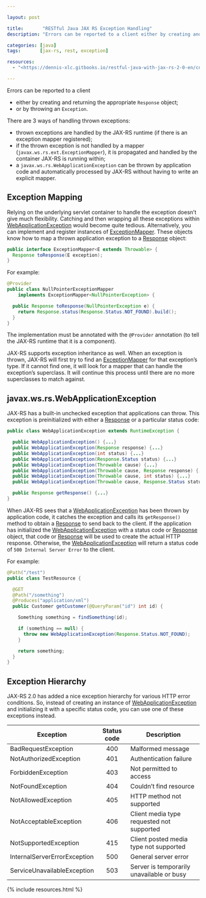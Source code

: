```yaml
---

layout: post

title:       "RESTful Java JAX RS Exception Handling"
description: "Errors can be reported to a client either by creating and returning the appropriate Response object or by throwing an Exception."

categories: [java]
tags:       [jax-rs, rest, exception]

resources:
  - "<https://dennis-xlc.gitbooks.io/restful-java-with-jax-rs-2-0-en/cn/>"

---
```



Errors can be reported to a client
- either by creating and returning the appropriate `Response` object;
- or by throwing an `Exception`.

There are 3 ways of handling thrown exceptions:
- thrown exceptions are handled by the JAX-RS runtime (if there is an exception mapper registered);
- if the thrown exception is not handled by a mapper (`javax.ws.rs.ext.ExceptionMapper`), it is propagated and handled by the container JAX-RS is running within;
- a `javax.ws.rs.WebApplicationException` can be thrown by application code and automatically processed by JAX-RS without having to write an explicit mapper.


## Exception Mapping

Relying on the underlying servlet container to handle the exception doesn’t give much flexibility. Catching and then wrapping all these exceptions within [WebApplicationException] would become quite tedious. Alternatively, you can implement and register instances of [ExceptionMapper]. These objects know how to map a thrown application exception to a [Response] object:

```java
public interface ExceptionMapper<E extends Throwable> {
  Response toResponse(E exception);
}
```

For example:

```java
@Provider
public class NullPointerExceptionMapper
    implements ExceptionMapper<NullPointerException> {

  public Response toResponse(NullPointerException e) {
    return Response.status(Response.Status.NOT_FOUND).build();
  }
}
```

The implementation must be annotated with the `@Provider` annotation (to tell the JAX-RS runtime that it is a component).

JAX-RS supports exception inheritance as well. When an exception is thrown, JAX-RS will first try to find an [ExceptionMapper] for that exception’s type. If it cannot find one, it will look for a mapper that can handle the exception’s superclass. It will continue this process until there are no more superclasses to match against.


## javax.ws.rs.WebApplicationException

JAX-RS has a built-in unchecked exception that applications can throw. This exception is preinitialized with either a [Response] or a particular status code:

```java
public class WebApplicationException extends RuntimeException {

  public WebApplicationException() {...}
  public WebApplicationException(Response response) {...}
  public WebApplicationException(int status) {...}
  public WebApplicationException(Response.Status status) {...}
  public WebApplicationException(Throwable cause) {...}
  public WebApplicationException(Throwable cause, Response response) {...}
  public WebApplicationException(Throwable cause, int status) {...}
  public WebApplicationException(Throwable cause, Response.Status status) {...}

  public Response getResponse() {...}
}
```

When JAX-RS sees that a [WebApplicationException] has been thrown by application code, it catches the exception and calls its `getResponse()` method to obtain a [Response] to send back to the client.
If the application has initialized the [WebApplicationException] with a status code or [Response] object, that code or [Response] will be used to create the actual HTTP response. Otherwise, the [WebApplicationException] will return a status code of `500 Internal Server Error` to the client.

For example:

```java
@Path("/test")
public class TestResource {

  @GET
  @Path("/something")
  @Produces("application/xml")
  public Customer getCustomer(@QueryParam("id") int id) {

    Something something = findSomething(id);

    if (something == null) {
      throw new WebApplicationException(Response.Status.NOT_FOUND);
    }

    return something;
  }
}
```


## Exception Hierarchy

JAX-RS 2.0 has added a nice exception hierarchy for various HTTP error conditions.
So, instead of creating an instance of [WebApplicationException] and initializing it with a specific status code, you can use one of these exceptions instead.

|Exception                     | Status code | Description                               |
|------------------------------|:-----------:|-------------------------------------------|
| BadRequestException          | 400         | Malformed message                         |
| NotAuthorizedException       | 401         | Authentication failure                    |
| ForbiddenException           | 403         | Not permitted to access                   |
| NotFoundException            | 404         | Couldn’t find resource                    |
| NotAllowedException          | 405         | HTTP method not supported                 |
| NotAcceptableException       | 406         | Client media type requested not supported |
| NotSupportedException        | 415         | Client posted media type not supported    |
| InternalServerErrorException | 500         | General server error                      |
| ServiceUnavailableException  | 503         | Server is temporarily unavailable or busy |


[Response]: https://docs.oracle.com/javaee/7/api/javax/ws/rs/core/Response.html
[ExceptionMapper]: https://docs.oracle.com/javaee/7/api/javax/ws/rs/ext/ExceptionMapper.html
[WebApplicationException]: https://docs.oracle.com/javaee/7/api/javax/ws/rs/WebApplicationException.html


{% include resources.html %}